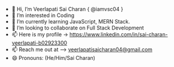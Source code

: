 - 👋 Hi, I’m Veerlapati Sai Charan {   @iamvsc04   }
- 👀 I’m interested in Coding
- 🌱 I’m currently learning JavaScript, MERN Stack.
- 💞️ I’m looking to collaborate on Full Stack Development
- 📫 Here is my profile -> https://www.linkedin.com/in/sai-charan-veerlapati-b02923300
- 📫 Reach me out at --> veerlapatisaicharan04@gmail.com
- 😄 Pronouns: (He/Him/Sai Charan)
